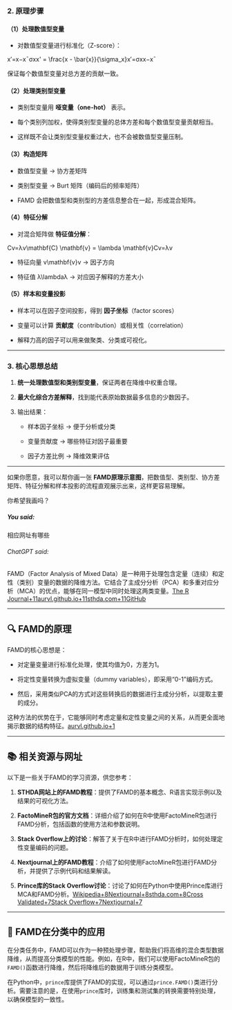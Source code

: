 ### 2. **原理步骤**

#### （1）处理数值型变量

- 对数值型变量进行标准化（Z-score）：
    

x′=x−xˉσxx' = \frac{x - \bar{x}}{\sigma_x}x′=σx​x−xˉ​

保证每个数值型变量对总方差的贡献一致。

#### （2）处理类别型变量

- 类别型变量用 **哑变量（one-hot）** 表示。
    
- 每个类别列加权，使得类别型变量的总体方差和每个数值型变量贡献相当。
    
- 这样既不会让类别型变量权重过大，也不会被数值型变量压制。
    

#### （3）构造矩阵

- 数值型变量 → 协方差矩阵
    
- 类别型变量 → Burt 矩阵（编码后的频率矩阵）
    
- FAMD 会把数值型和类别型的方差信息整合在一起，形成混合矩阵。
    

#### （4）特征分解

- 对混合矩阵做 **特征值分解**：
    

Cv=λv\mathbf{C} \mathbf{v} = \lambda \mathbf{v}Cv=λv

- 特征向量 v\mathbf{v}v → 因子方向
    
- 特征值 λ\lambdaλ → 对应因子解释的方差大小
    

#### （5）样本和变量投影

- 样本可以在因子空间投影，得到 **因子坐标**（factor scores）
    
- 变量可以计算 **贡献度**（contribution）或相关性（correlation）
    
- 解释力高的因子可以用来做聚类、分类或可视化。
    

---

### 3. **核心思想总结**

1. **统一处理数值型和类别型变量**，保证两者在降维中权重合理。
    
2. **最大化综合方差解释**，找到能代表原始数据最多信息的少数因子。
    
3. 输出结果：
    
    - 样本因子坐标 → 便于分析或分类
        
    - 变量贡献度 → 哪些特征对因子最重要
        
    - 因子方差比例 → 降维效果评估
        

---

如果你愿意，我可以帮你画一张 **FAMD原理示意图**，把数值型、类别型、协方差矩阵、特征分解和样本投影的流程直观展示出来，这样更容易理解。

你希望我画吗？

##### You said:

相应网址有哪些

###### ChatGPT said:

FAMD（Factor Analysis of Mixed Data）是一种用于处理包含定量（连续）和定性（类别）变量的数据的降维方法。它结合了主成分分析（PCA）和多重对应分析（MCA）的优点，能够在同一模型中同时处理这两类变量。[The R Journal+11aurvl.github.io+11sthda.com+11](https://aurvl.github.io/NotebookSites/famd/Famd.html?utm_source=chatgpt.com)[GitHub](https://github.com/Cauchemare/Light_FAMD?utm_source=chatgpt.com)

---

## 🔍 FAMD的原理

FAMD的核心思想是：

- 对定量变量进行标准化处理，使其均值为0，方差为1。
    
- 将定性变量转换为虚拟变量（dummy variables），即采用“0-1”编码方式。
    
- 然后，采用类似PCA的方式对这些转换后的数据进行主成分分析，以提取主要的成分。
    

这种方法的优势在于，它能够同时考虑定量和定性变量之间的关系，从而更全面地揭示数据的结构特征。[aurvl.github.io+1](https://aurvl.github.io/NotebookSites/famd/Famd.html?utm_source=chatgpt.com)

---

## 📚 相关资源与网址

以下是一些关于FAMD的学习资源，供您参考：

1. **STHDA网站上的FAMD教程**：提供了FAMD的基本概念、R语言实现示例以及结果的可视化方法。
    
2. **FactoMineR包的官方文档**：详细介绍了如何在R中使用FactoMineR包进行FAMD分析，包括函数的使用方法和参数说明。
    
3. **Stack Overflow上的讨论**：解答了关于在R中进行FAMD分析时，如何处理定性变量编码的问题。
    
4. **Nextjournal上的FAMD教程**：介绍了如何使用FactoMineR包进行FAMD分析，并提供了示例代码和结果解读。
    
5. **Prince库的Stack Overflow讨论**：讨论了如何在Python中使用Prince库进行MCA和FAMD分析。[Wikipedia+8Nextjournal+8sthda.com+8](https://nextjournal.com/pc-methods/calculate-pc-mixed-data?utm_source=chatgpt.com)[Cross Validated+7Stack Overflow+7Nextjournal+7](https://stackoverflow.com/questions/63198359/using-prince-library-for-mca-and-famd-in-python?utm_source=chatgpt.com)
    

---

## 🧪 FAMD在分类中的应用

在分类任务中，FAMD可以作为一种预处理步骤，帮助我们将高维的混合类型数据降维，从而提高分类模型的性能。例如，在R中，我们可以使用FactoMineR包的`FAMD()`函数进行降维，然后将降维后的数据用于训练分类模型。

在Python中，`prince`库提供了FAMD的实现，可以通过`prince.FAMD()`类进行分析。需要注意的是，在使用`prince`库时，训练集和测试集的转换需要特别处理，以确保模型的一致性。
